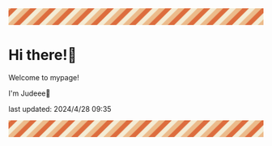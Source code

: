 <!-- Header image -->
<img src="./pokemon/pokemon_2.png" width="1000">

# Hi there!👋

Welcome to mypage!

I'm Judeee🐷

last updated: 2024/4/28 09:35

<!-- Footer image -->
<img src="./pokemon/pokemon_2.png" width="1000">
